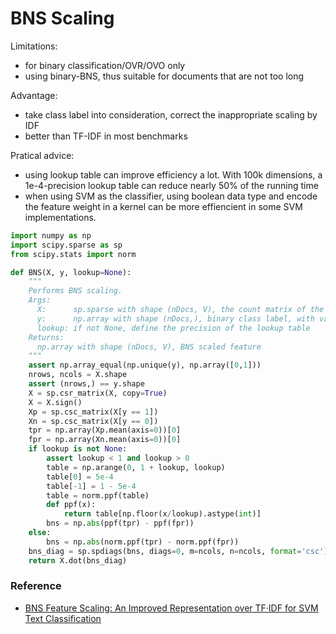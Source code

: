 # BNS Scaling

Limitations:

* for binary classification/OVR/OVO only
* using binary-BNS, thus suitable for documents that are not too long

Advantage:

* take class label into consideration, correct the inappropriate scaling by IDF
* better than TF-IDF in most benchmarks

Pratical advice:

* using lookup table can improve efficiency a lot. With 100k dimensions, a 1e-4-precision lookup table can reduce nearly 50% of the running time
* when using SVM as the classifier, using boolean data type and encode the feature weight in a kernel can be more effiencient in some SVM implementations.

```python
import numpy as np
import scipy.sparse as sp
from scipy.stats import norm

def BNS(X, y, lookup=None):
    """
    Performs BNS scaling.
    Args: 
      X:      sp.sparse with shape (nDocs, V), the count matrix of the corpus
      y:      np.array with shape (nDocs,), binary class label, with value 0 or 1
      lookup: if not None, define the precision of the lookup table
    Returns: 
      np.array with shape (nDocs, V), BNS scaled feature
    """
    assert np.array_equal(np.unique(y), np.array([0,1]))
    nrows, ncols = X.shape
    assert (nrows,) == y.shape
    X = sp.csr_matrix(X, copy=True)
    X = X.sign() 
    Xp = sp.csc_matrix(X[y == 1])
    Xn = sp.csc_matrix(X[y == 0])
    tpr = np.array(Xp.mean(axis=0))[0]
    fpr = np.array(Xn.mean(axis=0))[0]
    if lookup is not None:
        assert lookup < 1 and lookup > 0
        table = np.arange(0, 1 + lookup, lookup)
        table[0] = 5e-4
        table[-1] = 1 - 5e-4
        table = norm.ppf(table)
        def ppf(x):
            return table[np.floor(x/lookup).astype(int)]
        bns = np.abs(ppf(tpr) - ppf(fpr))
    else:
        bns = np.abs(norm.ppf(tpr) - norm.ppf(fpr))
    bns_diag = sp.spdiags(bns, diags=0, m=ncols, n=ncols, format='csc')
    return X.dot(bns_diag)
```

### Reference

* [BNS Feature Scaling: An Improved Representation over TF·IDF for SVM Text Classification](http://www.hpl.hp.com/techreports/2007/HPL-2007-32R1.pdf)